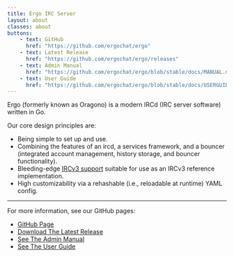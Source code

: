 ```yaml
---
title: Ergo IRC Server
layout: about
classes: about
buttons:
    - text: GitHub
      href: "https://github.com/ergochat/ergo"
    - text: Latest Release
      href: "https://github.com/ergochat/ergo/releases"
    - text: Admin Manual
      href: "https://github.com/ergochat/ergo/blob/stable/docs/MANUAL.md#introduction"
    - text: User Guide
      href: "https://github.com/ergochat/ergo/blob/stable/docs/USERGUIDE.md#introduction"
---
```

Ergo (formerly known as Oragono) is a modern IRCd (IRC server software) written in Go.

Our core design principles are:

* Being simple to set up and use.
* Combining the features of an ircd, a services framework, and a bouncer (integrated account management, history storage, and bouncer functionality).
* Bleeding-edge [IRCv3 support](https://ircv3.net/software/servers.html) suitable for use as an IRCv3 reference implementation.
* High customizability via a rehashable (i.e., reloadable at runtime) YAML config.

-----

For more information, see our GitHub pages:

* [GitHub Page](https://github.com/ergochat/ergo)
* [Download The Latest Release](https://github.com/ergochat/ergo/releases)
* [See The Admin Manual](https://github.com/ergochat/ergo/blob/stable/docs/MANUAL.md)
* [See The User Guide](https://github.com/ergochat/ergo/blob/stable/docs/USERGUIDE.md)
